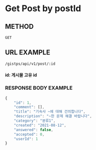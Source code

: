 # Get Post by postId



## METHOD

```text
GET
```

## URL EXAMPLE

```text
/gistps/api/v1/post/:id
```

#### id: 게시물 고유 id

### RESPONSE BODY EXAMPLE

```javascript
{
    "id": 1,
    "comment": [],
    "title": "기숙사 ~에 대해 건의합니다",
    "description": "~한 문제 해결 바랍니다",
    "category": "분류1",
    "created": "2021-08-12",
    "answered": false,
    "accepted": 0,
    "userId": 1
}
```

